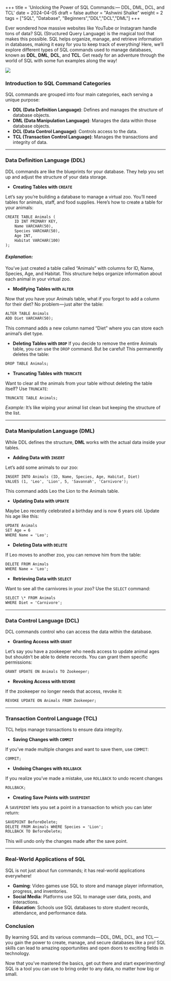 +++
title = 'Unlocking the Power of SQL Commands:— DDL, DML, DCL, and TCL'
date = 2024-04-05
draft = false
author = "Ashwini Shalke"
weight = 2
tags = ["SQL", "Database", "Beginners","DDL","DCL","DML"]
+++




Ever wondered how massive websites like YouTube or Instagram handle tons of data? SQL (Structured Query Language) is the magical tool that makes this possible. SQL helps organize, manage, and retrieve information in databases, making it easy for you to keep track of everything! Here, we’ll explore different types of SQL commands used to manage databases, known as **DDL**, **DML**, **DCL**, and **TCL**. Get ready for an adventure through the world of SQL with some fun examples along the way!

![](https://cdn-images-1.medium.com/max/1600/1*Z4YDMc0DbqzBekGtakbmZg.png)

### Introduction to SQL Command Categories

SQL commands are grouped into four main categories, each serving a unique purpose:

*   **DDL (Data Definition Language)**: Defines and manages the structure of database objects.
*   **DML (Data Manipulation Language)**: Manages the data within those database objects.
*   **DCL (Data Control Language)**: Controls access to the data.
*   **TCL (Transaction Control Language)**: Manages the transactions and integrity of data.

---

### Data Definition Language (DDL)

DDL commands are like the blueprints for your database. They help you set up and adjust the structure of your data storage.

*   **Creating Tables with `CREATE`**

Let’s say you’re building a database to manage a virtual zoo. You’ll need tables for animals, staff, and food supplies. Here’s how to create a table for your animals:

```html
CREATE TABLE Animals (
    ID INT PRIMARY KEY,
    Name VARCHAR(50),
    Species VARCHAR(50),
    Age INT,
    Habitat VARCHAR(100)
);
```

#### _Explanation:_ 
You’ve just created a table called “Animals” with columns for ID, Name, Species, Age, and Habitat. This structure helps organize information about each animal in your virtual zoo.

*   **Modifying Tables with `ALTER`**

Now that you have your Animals table, what if you forgot to add a column for their diet? No problem — just alter the table:

```html
ALTER TABLE Animals
ADD Diet VARCHAR(50);
```

This command adds a new column named “Diet” where you can store each animal’s diet type.

*   **Deleting Tables with `DROP`**
If you decide to remove the entire Animals table, you can use the `DROP` command. But be careful! This permanently deletes the table:

```html
DROP TABLE Animals;
```


*   **Truncating Tables with `TRUNCATE`**

Want to clear all the animals from your table without deleting the table itself? Use `TRUNCATE`:

```html
TRUNCATE TABLE Animals;
```

_Example:_ It’s like wiping your animal list clean but keeping the structure of the list.

---

### Data Manipulation Language (DML)

While DDL defines the structure, **DML** works with the actual data inside your tables.

*   **Adding Data with `INSERT`**

Let’s add some animals to our zoo:

```html
INSERT INTO Animals (ID, Name, Species, Age, Habitat, Diet)
VALUES (1, 'Leo', 'Lion', 5, 'Savannah', 'Carnivore');
```

This command adds Leo the Lion to the Animals table.

*   **Updating Data with `UPDATE`**

Maybe Leo recently celebrated a birthday and is now 6 years old. Update his age like this:

```html
UPDATE Animals
SET Age = 6
WHERE Name = 'Leo';
```

*   **Deleting Data with `DELETE`**

If Leo moves to another zoo, you can remove him from the table:

```html
DELETE FROM Animals
WHERE Name = 'Leo';
```

*   **Retrieving Data with `SELECT`**

Want to see all the carnivores in your zoo? Use the `SELECT` command:

```html
SELECT \* FROM Animals
WHERE Diet = 'Carnivore';
```

---

### Data Control Language (DCL)

DCL commands control who can access the data within the database.

*   **Granting Access with `GRANT`**

Let’s say you have a zookeeper who needs access to update animal ages but shouldn’t be able to delete records. You can grant them specific permissions:

```html
GRANT UPDATE ON Animals TO Zookeeper;
```

*   **Revoking Access with `REVOKE`**

If the zookeeper no longer needs that access, revoke it:

```html
REVOKE UPDATE ON Animals FROM Zookeeper;
```

---

### Transaction Control Language (TCL)

TCL helps manage transactions to ensure data integrity.

*   **Saving Changes with `COMMIT`**

If you’ve made multiple changes and want to save them, use `COMMIT`:

```html
COMMIT;
```

*   **Undoing Changes with `ROLLBACK`**

If you realize you’ve made a mistake, use `ROLLBACK` to undo recent changes

```html
ROLLBACK;
```

*   **Creating Save Points with `SAVEPOINT`**

A `SAVEPOINT` lets you set a point in a transaction to which you can later return:

```html
SAVEPOINT BeforeDelete;
DELETE FROM Animals WHERE Species = 'Lion';
ROLLBACK TO BeforeDelete;
```

This will undo only the changes made after the save point.

---

### Real-World Applications of SQL

SQL is not just about fun commands; it has real-world applications everywhere!

*   **Gaming**: Video games use SQL to store and manage player information, progress, and inventories.
*   **Social Media**: Platforms use SQL to manage user data, posts, and interactions.
*   **Education**: Schools use SQL databases to store student records, attendance, and performance data.

###  Conclusion

By learning SQL and its various commands — DDL, DML, DCL, and TCL — you gain the power to create, manage, and secure databases like a pro! SQL skills can lead to amazing opportunities and open doors to exciting fields in technology.

Now that you’ve mastered the basics, get out there and start experimenting! SQL is a tool you can use to bring order to any data, no matter how big or small.